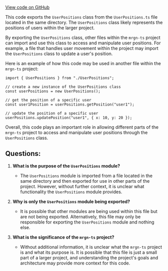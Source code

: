 [View code on GitHub](https://github.com/mrgnlabs/mrgn-ts/apps/marginfi-v2-ui/src/components/UserPositions/index.tsx)

This code exports the `UserPositions` class from the `UserPositions.ts` file located in the same directory. The `UserPositions` class likely represents the positions of users within the larger project.

By exporting the `UserPositions` class, other files within the `mrgn-ts` project can import and use this class to access and manipulate user positions. For example, a file that handles user movement within the project may import the `UserPositions` class to update a user's position.

Here is an example of how this code may be used in another file within the `mrgn-ts` project:

```
import { UserPositions } from "./UserPositions";

// create a new instance of the UserPositions class
const userPositions = new UserPositions();

// get the position of a specific user
const user1Position = userPositions.getPosition("user1");

// update the position of a specific user
userPositions.updatePosition("user1", { x: 10, y: 20 });
```

Overall, this code plays an important role in allowing different parts of the `mrgn-ts` project to access and manipulate user positions through the `UserPositions` class.

## Questions:

1. **What is the purpose of the `UserPositions` module?**

   - The `UserPositions` module is imported from a file located in the same directory and then exported for use in other parts of the project. However, without further context, it is unclear what functionality the `UserPositions` module provides.

2. **Why is only the `UserPositions` module being exported?**

   - It is possible that other modules are being used within this file but are not being exported. Alternatively, this file may only be responsible for exporting the `UserPositions` module and nothing else.

3. **What is the significance of the `mrgn-ts` project?**
   - Without additional information, it is unclear what the `mrgn-ts` project is and what its purpose is. It is possible that this file is just a small part of a larger project, and understanding the project's goals and architecture may provide more context for this code.
